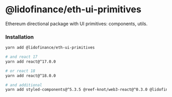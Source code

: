 # @lidofinance/eth-ui-primitives

Ethereum directional package with UI primitives: components, utils.

### Installation
```bash
yarn add @lidofinance/eth-ui-primitives

# and react 17
yarn add react@^17.0.0

# or react 18
yarn add react@^18.0.0

# and additional
yarn add styled-components@^5.3.5 @reef-knot/web3-react@^0.3.0 @lidofinance/lido-ui@^3.6.1 @lidofinance/ui-primitives@^<TODO>
```
